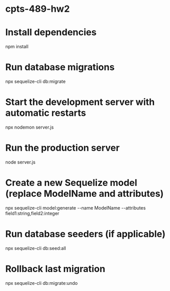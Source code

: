 # cpts-489-hw2

# Install dependencies
npm install

# Run database migrations
npx sequelize-cli db:migrate

# Start the development server with automatic restarts
npx nodemon server.js

# Run the production server
node server.js

# Create a new Sequelize model (replace ModelName and attributes)
npx sequelize-cli model:generate --name ModelName --attributes field1:string,field2:integer

# Run database seeders (if applicable)
npx sequelize-cli db:seed:all

# Rollback last migration
npx sequelize-cli db:migrate:undo
